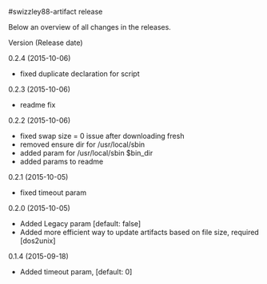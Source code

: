 #swizzley88-artifact release

Below an overview of all changes in the releases.

Version (Release date)

0.2.4   (2015-10-06)

  * fixed duplicate declaration for script

0.2.3   (2015-10-06)

  * readme fix

0.2.2   (2015-10-06)

  * fixed swap size = 0 issue after downloading fresh
  * removed ensure dir for /usr/local/sbin
  * added param for /usr/local/sbin $bin_dir
  * added params to readme

0.2.1   (2015-10-05)

  * fixed timeout param

0.2.0   (2015-10-05)

  * Added Legacy param [default: false]
  * Added more efficient way to update artifacts based on file size, required [dos2unix]
  
0.1.4   (2015-09-18)

  * Added timeout param, [default: 0]
